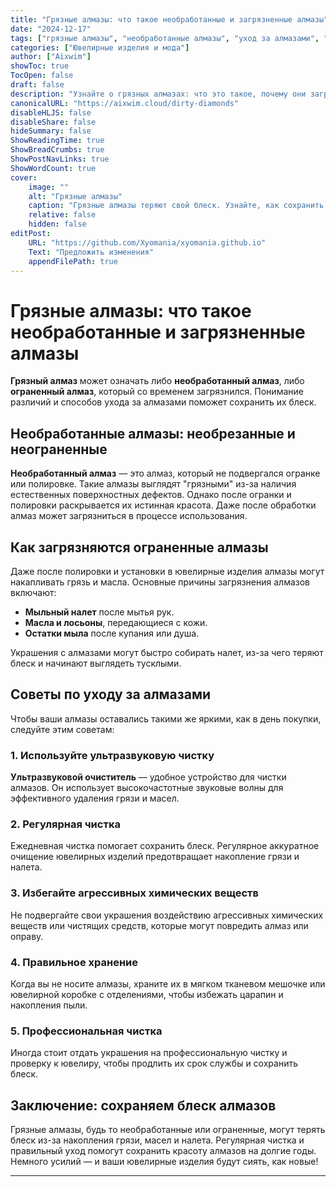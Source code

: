 ```yaml
---
title: "Грязные алмазы: что такое необработанные и загрязненные алмазы"
date: "2024-12-17"
tags: ["грязные алмазы", "необработанные алмазы", "уход за алмазами", "чистка алмазов", "обслуживание ювелирных изделий"]
categories: ["Ювелирные изделия и мода"]
author: ["Aixwim"]
showToc: true
TocOpen: false
draft: false
description: "Узнайте о грязных алмазах: что это такое, почему они загрязняются и как сохранить блеск ваших ювелирных украшений. Откройте для себя различия между необработанными и ограненными алмазами, а также эффективные методы их чистки."
canonicalURL: "https://aixwim.cloud/dirty-diamonds"
disableHLJS: false
disableShare: false
hideSummary: false
ShowReadingTime: true
ShowBreadCrumbs: true
ShowPostNavLinks: true
ShowWordCount: true
cover:
    image: ""
    alt: "Грязные алмазы"
    caption: "Грязные алмазы теряют свой блеск. Узнайте, как сохранить их сияние!"
    relative: false
    hidden: false
editPost:
    URL: "https://github.com/Xyomania/xyomania.github.io"
    Text: "Предложить изменения"
    appendFilePath: true
---
```


# Грязные алмазы: что такое необработанные и загрязненные алмазы

**Грязный алмаз** может означать либо **необработанный алмаз**, либо **ограненный алмаз**, который со временем загрязнился. Понимание различий и способов ухода за алмазами поможет сохранить их блеск.

## Необработанные алмазы: необрезанные и неограненные

**Необработанный алмаз** — это алмаз, который не подвергался огранке или полировке. Такие алмазы выглядят "грязными" из-за наличия естественных поверхностных дефектов. Однако после огранки и полировки раскрывается их истинная красота. Даже после обработки алмаз может загрязниться в процессе использования.

## Как загрязняются ограненные алмазы

Даже после полировки и установки в ювелирные изделия алмазы могут накапливать грязь и масла. Основные причины загрязнения алмазов включают:

- **Мыльный налет** после мытья рук.
- **Масла и лосьоны**, передающиеся с кожи.
- **Остатки мыла** после купания или душа.

Украшения с алмазами могут быстро собирать налет, из-за чего теряют блеск и начинают выглядеть тусклыми.

## Советы по уходу за алмазами

Чтобы ваши алмазы оставались такими же яркими, как в день покупки, следуйте этим советам:

### 1. **Используйте ультразвуковую чистку**
**Ультразвуковой очиститель** — удобное устройство для чистки алмазов. Он использует высокочастотные звуковые волны для эффективного удаления грязи и масел.

### 2. **Регулярная чистка**
Ежедневная чистка помогает сохранить блеск. Регулярное аккуратное очищение ювелирных изделий предотвращает накопление грязи и налета.

### 3. **Избегайте агрессивных химических веществ**
Не подвергайте свои украшения воздействию агрессивных химических веществ или чистящих средств, которые могут повредить алмаз или оправу.

### 4. **Правильное хранение**
Когда вы не носите алмазы, храните их в мягком тканевом мешочке или ювелирной коробке с отделениями, чтобы избежать царапин и накопления пыли.

### 5. **Профессиональная чистка**
Иногда стоит отдать украшения на профессиональную чистку и проверку к ювелиру, чтобы продлить их срок службы и сохранить блеск.

## Заключение: сохраняем блеск алмазов

Грязные алмазы, будь то необработанные или ограненные, могут терять блеск из-за накопления грязи, масел и налета. Регулярная чистка и правильный уход помогут сохранить красоту алмазов на долгие годы. Немного усилий — и ваши ювелирные изделия будут сиять, как новые!

---

